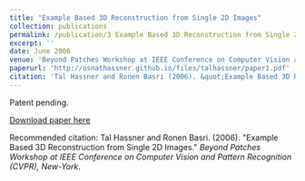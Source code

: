 ```yaml
---
title: "Example Based 3D Reconstruction from Single 2D Images"
collection: publications
permalink: /publication/3 Example Based 3D Reconstruction from Single 2D Images
excerpt: ''
date: June 2006
venue: 'Beyond Patches Workshop at IEEE Conference on Computer Vision and Pattern Recognition (CVPR), New-York'
paperurl: 'http://osnathassner.github.io/files/talhassner/paper1.pdf'
citation: 'Tal Hassner and Ronen Basri (2006). &quot;Example Based 3D Reconstruction from Single 2D Images.&quot; <i>Beyond Patches Workshop at IEEE Conference on Computer Vision and Pattern Recognition (CVPR), New-York</i>.'
---
```

Patent pending.

[Download paper here](http://osnathassner.github.io/talhassner/files/paper1.pdf)

Recommended citation: Tal Hassner and Ronen Basri. (2006). "Example Based 3D Reconstruction from Single 2D Images." <i>Beyond Patches Workshop at IEEE Conference on Computer Vision and Pattern Recognition (CVPR), New-York</i>.
